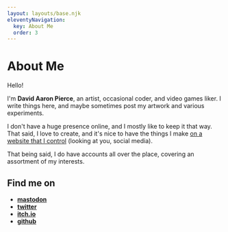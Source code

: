 ```yaml
---
layout: layouts/base.njk
eleventyNavigation:
  key: About Me
  order: 3
---
```

# About Me

Hello!

I'm **David Aaron Pierce**, an artist, occasional coder, and video games liker. I write things here, and maybe sometimes post my artwork and various experiments.

I don't have a huge presence online, and I mostly like to keep it that way. That said, I love to create, and it's nice to have the things I make [on a website that I control](/blog/2023-03-01-new-website) (looking at you, social media).

That being said, I do have accounts all over the place, covering an assortment of my interests.

## Find me on

- **[mastodon](https://mastodon.social/@dapierce)**
- **[twitter](https://twitter.com/da_pierce)**
- **[itch.io](https://dapierce.itch.io)**
- **[github](https://github.com/dapierce)**
